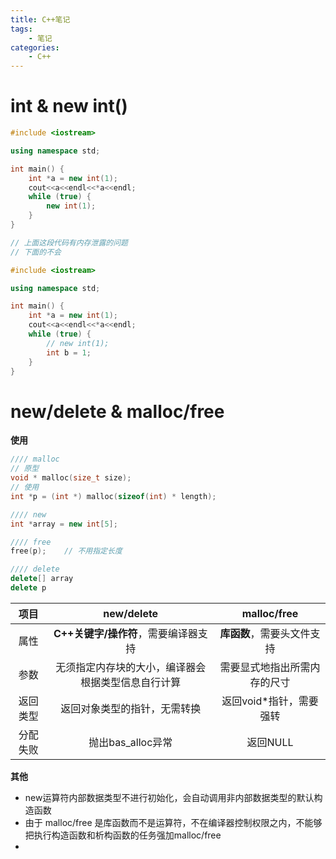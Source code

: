 ```yaml
---
title: C++笔记
tags:
	- 笔记
categories:
	- C++
---
```


# int & new int()

```c++
#include <iostream>

using namespace std;

int main() {
    int *a = new int(1);
    cout<<a<<endl<<*a<<endl;
    while (true) {
        new int(1);
    }
}

// 上面这段代码有内存泄露的问题
// 下面的不会

#include <iostream>

using namespace std;

int main() {
    int *a = new int(1);
    cout<<a<<endl<<*a<<endl;
    while (true) {
        // new int(1);
        int b = 1;
    }
}
```

# new/delete & malloc/free

**使用**

```c++
//// malloc
// 原型
void * malloc(size_t size);
// 使用
int *p = (int *) malloc(sizeof(int) * length);

//// new
int *array = new int[5];

//// free
free(p);	// 不用指定长度

//// delete
delete[] array
delete p
```



|   项目   |                     new/delete                     |         malloc/free          |
| :------: | :------------------------------------------------: | :--------------------------: |
|   属性   |        **C++关键字/操作符**，需要编译器支持        |  **库函数**，需要头文件支持  |
|   参数   | 无须指定内存块的大小，编译器会根据类型信息自行计算 | 需要显式地指出所需内存的尺寸 |
| 返回类型 |            返回对象类型的指针，无需转换            |   返回void*指针，需要强转    |
| 分配失败 |                 抛出bas_alloc异常                  |           返回NULL           |

**其他**

- new运算符内部数据类型不进行初始化，会自动调用非内部数据类型的默认构造函数
- 由于 malloc/free 是库函数而不是运算符，不在编译器控制权限之内，不能够把执行构造函数和析构函数的任务强加malloc/free
- 